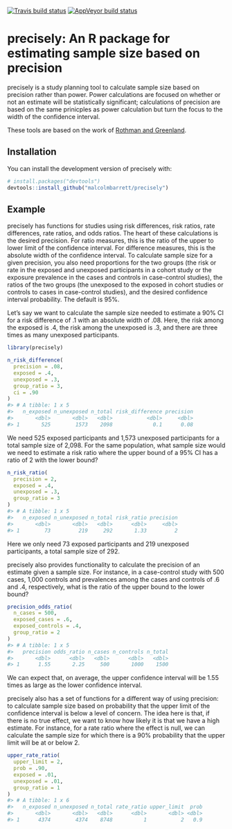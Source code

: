 
<!-- README.md is generated from README.Rmd. Please edit that file -->

[![Travis build
status](https://travis-ci.org/malcolmbarrett/precisely.svg?branch=master)](https://travis-ci.org/malcolmbarrett/precisely)
[![AppVeyor build
status](https://ci.appveyor.com/api/projects/status/github/malcolmbarrett/precisely?branch=master&svg=true)](https://ci.appveyor.com/project/malcolmbarrett/precisely)

# precisely: An R package for estimating sample size based on precision

precisely is a study planning tool to calculate sample size based on
precision rather than power. Power calculations are focused on whether
or not an estimate will be statistically significant; calculations of
precision are based on the same prinicples as power calculation but turn
the focus to the width of the confidence interval.

These tools are based on the work of [Rothman and
Greenland](https://www.ncbi.nlm.nih.gov/pubmed/29912015).

## Installation

You can install the development version of precisely with:

``` r
# install.packages("devtools")
devtools::install_github("malcolmbarrett/precisely")
```

## Example

precisely has functions for studies using risk differences, risk ratios,
rate differences, rate ratios, and odds ratios. The heart of these
calculations is the desired precision. For ratio measures, this is the
ratio of the upper to lower limit of the confidence interval. For
difference measures, this is the absolute width of the confidence
interval. To calculate sample size for a given precision, you also need
proportions for the two groups (the risk or rate in the exposed and
unexposed participants in a cohort study or the exposure prevalence in
the cases and controls in case-control studies), the ratios of the two
groups (the unexposed to the exposed in cohort studies or controls to
cases in case-control studies), and the desired confidence interval
probability. The default is 95%.

Let’s say we want to calculate the sample size needed to estimate a 90%
CI for a risk difference of .1 with an absolute width of .08. Here, the
risk among the exposed is .4, the risk among the unexposed is .3, and
there are three times as many unexposed participants.

``` r
library(precisely)

n_risk_difference(
  precision = .08,
  exposed = .4,
  unexposed = .3,
  group_ratio = 3,
  ci = .90
)
#> # A tibble: 1 x 5
#>   n_exposed n_unexposed n_total risk_difference precision
#>       <dbl>       <dbl>   <dbl>           <dbl>     <dbl>
#> 1       525        1573    2098             0.1      0.08
```

We need 525 exposed participants and 1,573 unexposed participants for a
total sample size of 2,098. For the same population, what sample size
would we need to estimate a risk ratio where the upper bound of a 95% CI
has a ratio of 2 with the lower bound?

``` r
n_risk_ratio(
  precision = 2,
  exposed = .4,
  unexposed = .3,
  group_ratio = 3
)
#> # A tibble: 1 x 5
#>   n_exposed n_unexposed n_total risk_ratio precision
#>       <dbl>       <dbl>   <dbl>      <dbl>     <dbl>
#> 1        73         219     292       1.33         2
```

Here we only need 73 exposed participants and 219 unexposed
participants, a total sample size of 292.

precisely also provides functionality to calculate the precision of an
estimate given a sample size. For instance, in a case-control study with
500 cases, 1,000 controls and prevalences among the cases and controls
of .6 and .4, respectively, what is the ratio of the upper bound to the
lower bound?

``` r
precision_odds_ratio(
  n_cases = 500,
  exposed_cases = .6,
  exposed_controls = .4,
  group_ratio = 2
)
#> # A tibble: 1 x 5
#>   precision odds_ratio n_cases n_controls n_total
#>       <dbl>      <dbl>   <dbl>      <dbl>   <dbl>
#> 1      1.55       2.25     500       1000    1500
```

We can expect that, on average, the upper confidence interval will be
1.55 times as large as the lower confidence interval.

precisely also has a set of functions for a different way of using
precision: to calculate sample size based on probability that the upper
limit of the confidence interval is below a level of concern. The idea
here is that, if there is no true effect, we want to know how likely it
is that we have a high estimate. For instance, for a rate ratio where
the effect is null, we can calculate the sample size for which there is
a 90% probability that the upper limit will be at or below 2.

``` r
upper_rate_ratio(
  upper_limit = 2,
  prob = .90,
  exposed = .01,
  unexposed = .01,
  group_ratio = 1
)
#> # A tibble: 1 x 6
#>   n_exposed n_unexposed n_total rate_ratio upper_limit  prob
#>       <dbl>       <dbl>   <dbl>      <dbl>       <dbl> <dbl>
#> 1      4374        4374    8748          1           2   0.9
```
